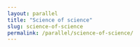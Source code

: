 ```yaml
---
layout: parallel
title: "Science of science"
slug: science-of-science
permalink: /parallel/science-of-science/
---
```

